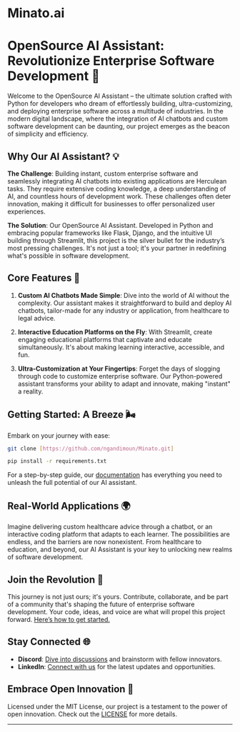 # Minato.ai


# OpenSource AI Assistant: Revolutionize Enterprise Software Development 🌟

Welcome to the OpenSource AI Assistant – the ultimate solution crafted with Python for developers who dream of effortlessly building, ultra-customizing, and deploying enterprise software across a multitude of industries. In the modern digital landscape, where the integration of AI chatbots and custom software development can be daunting, our project emerges as the beacon of simplicity and efficiency.

## Why Our AI Assistant? 💡

**The Challenge**: Building instant, custom enterprise software and seamlessly integrating AI chatbots into existing applications are Herculean tasks. They require extensive coding knowledge, a deep understanding of AI, and countless hours of development work. These challenges often deter innovation, making it difficult for businesses to offer personalized user experiences.

**The Solution**: Our OpenSource AI Assistant. Developed in Python and embracing popular frameworks like Flask, Django, and the intuitive UI building through Streamlit, this project is the silver bullet for the industry’s most pressing challenges. It's not just a tool; it's your partner in redefining what's possible in software development.

## Core Features 🚀

1. **Custom AI Chatbots Made Simple**: Dive into the world of AI without the complexity. Our assistant makes it straightforward to build and deploy AI chatbots, tailor-made for any industry or application, from healthcare to legal advice.

2. **Interactive Education Platforms on the Fly**: With Streamlit, create engaging educational platforms that captivate and educate simultaneously. It's about making learning interactive, accessible, and fun.

3. **Ultra-Customization at Your Fingertips**: Forget the days of slogging through code to customize enterprise software. Our Python-powered assistant transforms your ability to adapt and innovate, making "instant" a reality.

## Getting Started: A Breeze 🌬️

Embark on your journey with ease:

```bash
git clone [https://github.com/ngandimoun/Minato.git]

pip install -r requirements.txt
```

For a step-by-step guide, our [documentation]([https://minato-ai.streamlit.app/]) has everything you need to unleash the full potential of our AI assistant.

## Real-World Applications 🌍

Imagine delivering custom healthcare advice through a chatbot, or an interactive coding platform that adapts to each learner. The possibilities are endless, and the barriers are now nonexistent. From healthcare to education, and beyond, our AI Assistant is your key to unlocking new realms of software development.

## Join the Revolution 🤝

This journey is not just ours; it's yours. Contribute, collaborate, and be part of a community that's shaping the future of enterprise software development. Your code, ideas, and voice are what will propel this project forward. [Here’s how to get started.](LINK_TO_CONTRIBUTING_GUIDE)

## Stay Connected 🌐

- **Discord**: [Dive into discussions]([https://discord.com/invite/H2EYXp8C]()) and brainstorm with fellow innovators.
- **LinkedIn**: [Connect with us]([https://www.linkedin.com/in/chris-ngandimoun-745508109?utm_source=share&utm_campaign=share_via&utm_content=profile&utm_medium=android_app]()) for the latest updates and opportunities.

## Embrace Open Innovation 📖

Licensed under the MIT License, our project is a testament to the power of open innovation. Check out the [LICENSE](LICENSE) for more details.

---
